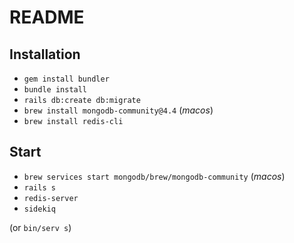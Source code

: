 # README

## Installation
- `gem install bundler`
- `bundle install`
- `rails db:create db:migrate`
- `brew install mongodb-community@4.4` (_macos_)
- `brew install redis-cli`

## Start
- `brew services start mongodb/brew/mongodb-community` (_macos_)
- `rails s`
- `redis-server`
- `sidekiq`

(or `bin/serv s`)
